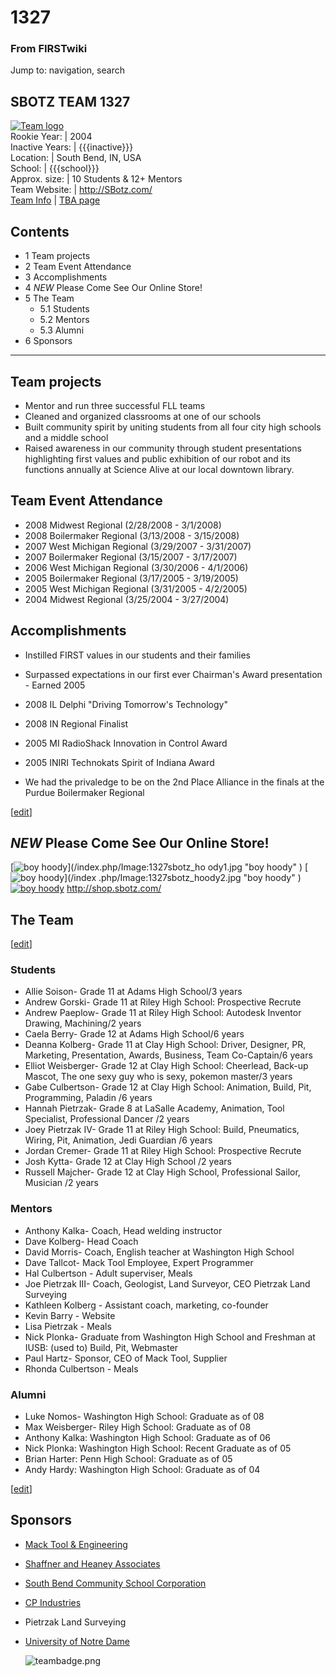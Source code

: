 # 1327

### From FIRSTwiki

Jump to: navigation, search

SBOTZ TEAM 1327  
---  
[![Team logo](/media/b/b2/Sbotz_logo.gif)](/index.php/Image:Sbotz_logo.gif
"Team logo" )  
Rookie Year: | 2004  
Inactive Years: | {{{inactive}}}  
Location: | South Bend, IN, USA  
School: | {{{school}}}  
Approx. size: | 10 Students &amp; 12+ Mentors  
Team Website: | <http://SBotz.com/>  
[Team Info](https://my.usfirst.org/myarea/index.lasso?page=teaminfo&team=1327
"https://my.usfirst.org/myarea/index.lasso?page=teaminfo&team=1327" ) | [TBA
page](http://www.thebluealliance.net/tbatv/team.php?team=1327
"http://www.thebluealliance.net/tbatv/team.php?team=1327" )  
  
  

## Contents

  * 1 Team projects
  * 2 Team Event Attendance
  * 3 Accomplishments
  * 4 *NEW* Please Come See Our Online Store!
  * 5 The Team
    * 5.1 Students
    * 5.2 Mentors
    * 5.3 Alumni
  * 6 Sponsors  
---  
  

## Team projects

  * Mentor and run three successful FLL teams 
  * Cleaned and organized classrooms at one of our schools 
  * Built community spirit by uniting students from all four city high schools and a middle school 
  * Raised awareness in our community through student presentations highlighting first values and public exhibition of our robot and its functions annually at Science Alive at our local downtown library. 


## Team Event Attendance

  * 2008 Midwest Regional (2/28/2008 - 3/1/2008) 
  * 2008 Boilermaker Regional (3/13/2008 - 3/15/2008) 
  * 2007 West Michigan Regional (3/29/2007 - 3/31/2007) 
  * 2007 Boilermaker Regional (3/15/2007 - 3/17/2007) 
  * 2006 West Michigan Regional (3/30/2006 - 4/1/2006) 
  * 2005 Boilermaker Regional (3/17/2005 - 3/19/2005) 
  * 2005 West Michigan Regional (3/31/2005 - 4/2/2005) 
  * 2004 Midwest Regional (3/25/2004 - 3/27/2004) 


## Accomplishments

  * Instilled FIRST values in our students and their families 
  * Surpassed expectations in our first ever Chairman's Award presentation - Earned 2005 

  

  * 2008 IL Delphi "Driving Tomorrow's Technology" 
  * 2008 IN Regional Finalist 
  * 2005 MI RadioShack Innovation in Control Award 
  * 2005 INIRI Technokats Spirit of Indiana Award 

  

  * We had the privaledge to be on the 2nd Place Alliance in the finals at the Purdue Boilermaker Regional 

[[edit](/index.php?title=1327&action=edit&section=4 "Edit section: *NEW*
Please Come See Our Online Store!" )]

## *NEW* Please Come See Our Online Store!

[![boy hoody](/media/5/5a/1327sbotz_hoody1.jpg)](/index.php/Image:1327sbotz_ho
ody1.jpg "boy hoody" ) [![boy hoody](/media/9/9c/1327sbotz_hoody2.jpg)](/index
.php/Image:1327sbotz_hoody2.jpg "boy hoody" ) [![boy
hoody](/media/9/99/1327sbotz_T1.jpg)](/index.php/Image:1327sbotz_T1.jpg "boy
hoody" ) <http://shop.sbotz.com/>


## The Team

[[edit](/index.php?title=1327&action=edit&section=6 "Edit section: Students"
)]

### Students

  * Allie Soison- Grade 11 at Adams High School/3 years 
  * Andrew Gorski- Grade 11 at Riley High School: Prospective Recrute 
  * Andrew Paeplow- Grade 11 at Riley High School: Autodesk Inventor Drawing, Machining/2 years 
  * Caela Berry- Grade 12 at Adams High School/6 years 
  * Deanna Kolberg- Grade 11 at Clay High School: Driver, Designer, PR, Marketing, Presentation, Awards, Business, Team Co-Captain/6 years 
  * Elliot Weisberger- Grade 12 at Clay High School: Cheerlead, Back-up Mascot, The one sexy guy who is sexy, pokemon master/3 years 
  * Gabe Culbertson- Grade 12 at Clay High School: Animation, Build, Pit, Programming, Paladin /6 years 
  * Hannah Pietrzak- Grade 8 at LaSalle Academy, Animation, Tool Specialist, Professional Dancer /2 years 
  * Joey Pietrzak IV- Grade 11 at Riley High School: Build, Pneumatics, Wiring, Pit, Animation, Jedi Guardian /6 years 
  * Jordan Cremer- Grade 11 at Riley High School: Prospective Recrute 
  * Josh Kytta- Grade 12 at Clay High School /2 years 
  * Russell Majcher- Grade 12 at Clay High School, Professional Sailor, Musician /2 years 


### Mentors

  * Anthony Kalka- Coach, Head welding instructor 
  * Dave Kolberg- Head Coach 
  * David Morris- Coach, English teacher at Washington High School 
  * Dave Tallcot- Mack Tool Employee, Expert Programmer 
  * Hal Culbertson - Adult superviser, Meals 
  * Joe Pietrzak III- Coach, Geologist, Land Surveyor, CEO Pietrzak Land Surveying 
  * Kathleen Kolberg - Assistant coach, marketing, co-founder 
  * Kevin Barry - Website 
  * Lisa Pietrzak - Meals 
  * Nick Plonka- Graduate from Washington High School and Freshman at IUSB: (used to) Build, Pit, Webmaster 
  * Paul Hartz- Sponsor, CEO of Mack Tool, Supplier 
  * Rhonda Culbertson - Meals 


### Alumni

  * Luke Nomos- Washington High School: Graduate as of 08 
  * Max Weisberger- Riley High School: Graduate as of 08 
  * Anthony Kalka: Washington High School: Graduate as of 06 
  * Nick Plonka: Washington High School: Recent Graduate as of 05 
  * Brian Harter: Penn High School: Graduate as of 05 
  * Andy Hardy: Washington High School: Graduate as of 04 

[[edit](/index.php?title=1327&action=edit&section=9 "Edit section: Sponsors"
)]

## Sponsors

  * [Mack Tool &amp; Engineering](http://www.macktool.com/ "http://www.macktool.com/" )
  * [Shaffner and Heaney Associates](http://www.shaffnerheaney.com/ "http://www.shaffnerheaney.com/" )
  * [South Bend Community School Corporation](http://www.sbcsc.k12.in.us "http://www.sbcsc.k12.in.us" )
  * [CP Industries](http://www.cpind.com/index.html "http://www.cpind.com/index.html" )
  * Pietrzak Land Surveying 
  * [University of Notre Dame](http://www.nd.edu "http://www.nd.edu" )
    
    
    ![teambadge.png](http://www.thebluealliance.net/tbatv/teambadge/gen/1327/FF0000/000000/teambadge.png)
    

